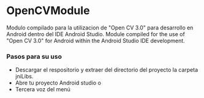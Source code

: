 # OpenCVModule

Modulo compilado para la utilizacion de "Open CV 3.0" para desarrollo en Android dentro del IDE Android Studio.
Module compiled for the use of "Open CV 3.0" for Android within the Android Studio IDE development.

<h3>Pasos para su uso</h3>
<ul>
  <li> Descargar el respositorio y extraer del directorio del proyecto la carpeta jniLibs.
  <li> Abre tu proyecto Android studio o 
  <li> Tercera voz del menú
</ul>
